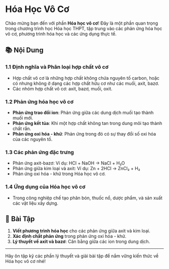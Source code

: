 # Hóa Học Vô Cơ

Chào mừng bạn đến với phần **Hóa học vô cơ**! Đây là một phần quan trọng trong chương trình học Hóa học THPT, tập trung vào các phản ứng hóa học vô cơ, phương trình hóa học và các ứng dụng thực tế.

## 📚 Nội Dung

### 1.1 **Định nghĩa và Phân loại hợp chất vô cơ**
- Hợp chất vô cơ là những hợp chất không chứa nguyên tố carbon, hoặc có nhưng không ở dạng các hợp chất hữu cơ như các muối, axit, bazơ.
- Các nhóm hợp chất vô cơ: axit, bazơ, muối, oxit.

### 1.2 **Phản ứng hóa học vô cơ**
- **Phản ứng trao đổi ion**: Phản ứng giữa các dung dịch muối tạo thành muối mới.
- **Phản ứng kết tủa**: Khi một hợp chất không tan trong dung môi tạo thành chất rắn.
- **Phản ứng oxi hóa - khử**: Phản ứng trong đó có sự thay đổi số oxi hóa của các nguyên tố.

### 1.3 **Các phản ứng đặc trưng**
- Phản ứng axit-bazơ: Ví dụ: HCl + NaOH → NaCl + H₂O
- Phản ứng giữa kim loại và axit: Ví dụ: Zn + 2HCl → ZnCl₂ + H₂
- Phản ứng oxi hóa - khử trong Hóa học vô cơ.

### 1.4 **Ứng dụng của Hóa học vô cơ**
- Trong công nghiệp chế tạo phân bón, thuốc nổ, dược phẩm, và sản xuất các vật liệu xây dựng.

## 🧪 Bài Tập

1. **Viết phương trình hóa học** cho các phản ứng giữa axit và kim loại.
2. **Xác định chất phản ứng** trong phản ứng oxi hóa - khử.
3. **Lý thuyết về axit và bazơ**: Cân bằng giữa các ion trong dung dịch.

---

Hãy ôn tập kỹ các phần lý thuyết và giải bài tập để nắm vững kiến thức về Hóa học vô cơ nhé!
